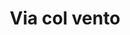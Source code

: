 ---
layout: post
title: Via col vento
director: Victor Fleming
year: 1939
cover: https://images.mubicdn.net/images/film/919/cache-8458-1657550612/image-w1280.jpg
imdb250: true
oscar: true
---